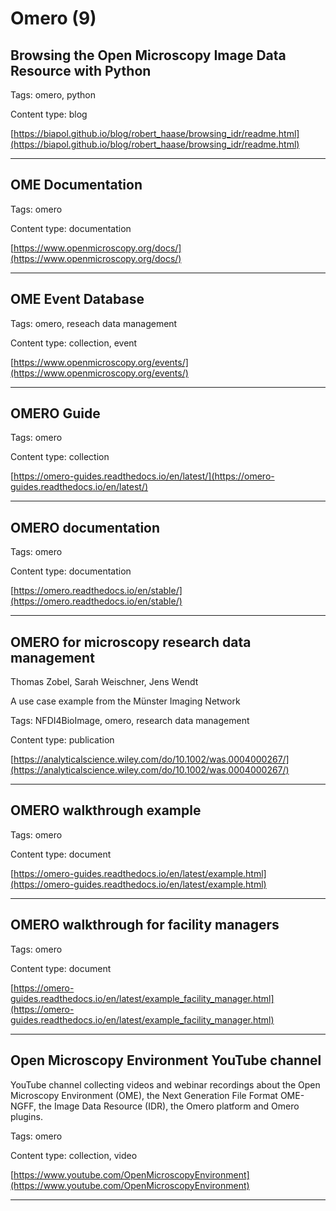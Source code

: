 # Omero (9)
## Browsing the Open Microscopy Image Data Resource with Python



Tags: omero, python

Content type: blog

[https://biapol.github.io/blog/robert_haase/browsing_idr/readme.html](https://biapol.github.io/blog/robert_haase/browsing_idr/readme.html)


---

## OME Documentation



Tags: omero

Content type: documentation

[https://www.openmicroscopy.org/docs/](https://www.openmicroscopy.org/docs/)


---

## OME Event Database



Tags: omero, reseach data management

Content type: collection, event

[https://www.openmicroscopy.org/events/](https://www.openmicroscopy.org/events/)


---

## OMERO Guide



Tags: omero

Content type: collection

[https://omero-guides.readthedocs.io/en/latest/](https://omero-guides.readthedocs.io/en/latest/)


---

## OMERO documentation



Tags: omero

Content type: documentation

[https://omero.readthedocs.io/en/stable/](https://omero.readthedocs.io/en/stable/)


---

## OMERO for microscopy research data management

Thomas Zobel, Sarah Weischner, Jens Wendt



A use case example from the Münster Imaging Network

Tags: NFDI4BioImage, omero, research data management

Content type: publication

[https://analyticalscience.wiley.com/do/10.1002/was.0004000267/](https://analyticalscience.wiley.com/do/10.1002/was.0004000267/)


---

## OMERO walkthrough example



Tags: omero

Content type: document

[https://omero-guides.readthedocs.io/en/latest/example.html](https://omero-guides.readthedocs.io/en/latest/example.html)


---

## OMERO walkthrough for facility managers



Tags: omero

Content type: document

[https://omero-guides.readthedocs.io/en/latest/example_facility_manager.html](https://omero-guides.readthedocs.io/en/latest/example_facility_manager.html)


---

## Open Microscopy Environment YouTube channel



YouTube channel collecting videos and webinar recordings about the Open Microscopy Environment (OME), the Next Generation File Format OME-NGFF, the Image Data Resource (IDR), the Omero platform and Omero plugins.

Tags: omero

Content type: collection, video

[https://www.youtube.com/OpenMicroscopyEnvironment](https://www.youtube.com/OpenMicroscopyEnvironment)


---

